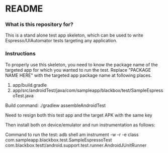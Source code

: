 # README #

### What is this repository for? ###

This is a stand alone test app skeleton, which can be used to write Espresso/UIAutomator tests targeting any application.

### Instructions ###
To properly use this skeleton, you need to know the package name of the targeted app for which you wanted to run the test. Replace "PACKAGE NAME HERE" with the targeted app package name at following places.

1. app/build.gradle
2. app/src/androidTest/java/com/sampleapp/blackbox/test/SampleEspressoTest.java

Build command: ./gradlew assembleAndroidTest

Need to resign both this test app and the target APK with the same key

Then install both on device/emulator and run instrumentation as follows:

Command to run the test: adb shell am instrument -w -r -e class com.sampleapp.blackbox.test.SampleEspressoTest com.blackbox.testt/android.support.test.runner.AndroidJUnitRunner
